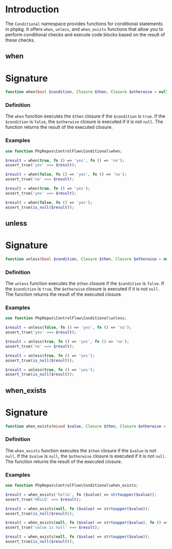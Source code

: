 # Introduction

The `Conditional` namespace provides functions for conditional statements in phpkg.
It offers `when`, `unless`, and `when_exists` functions that allow you to perform conditional checks 
and execute code blocks based on the result of these checks.

## when

# Signature

```php
function when(bool $condition, Closure $then, Closure $otherwise = null): mixed
```

### Definition

The `when` function executes the `$then` closure if the `$condition` is `true`.
If the `$condition` is `false`, the `$otherwise` closure is executed if it is not `null`.
The function returns the result of the executed closure.

### Examples

```php
use function PhpRepos\ControlFlow\Conditional\when;

$result = when(true, fn () => 'yes', fn () => 'no');
assert_true('yes' === $result);

$result = when(false, fn () => 'yes', fn () => 'no');
assert_true('no' === $result);

$result = when(true, fn () => 'yes');
assert_true('yes' === $result);

$result = when(false, fn () => 'yes');
assert_true(is_null($result));
```

## unless

# Signature

```php
function unless(bool $condition, Closure $then, Closure $otherwise = null): mixed
```

### Definition

The `unless` function executes the `$then` closure if the `$condition` is `false`.
If the `$condition` is `true`, the `$otherwise` closure is executed if it is not `null`.
The function returns the result of the executed closure.

### Examples

```php
use function PhpRepos\ControlFlow\Conditional\unless;

$result = unless(false, fn () => 'yes', fn () => 'no');
assert_true('yes' === $result);

$result = unless(true, fn () => 'yes', fn () => 'no');
assert_true('no' === $result);

$result = unless(true, fn () => 'yes');
assert_true(is_null($result));

$result = unless(true, fn () => 'yes');
assert_true(is_null($result));
```

## when_exists

# Signature

```php
function when_exists(mixed $value, Closure $then, Closure $otherwise = null): mixed
```

### Definition

The `when_exists` function executes the `$then` closure if the `$value` is not `null`.
If the `$value` is `null`, the `$otherwise` closure is executed if it is not `null`.
The function returns the result of the executed closure.

### Examples

```php
use function PhpRepos\ControlFlow\Conditional\when_exists;

$result = when_exists('hello', fn ($value) => strtoupper($value));
assert_true('HELLO' === $result);

$result = when_exists(null, fn ($value) => strtoupper($value));
assert_true(is_null($result));

$result = when_exists(null, fn ($value) => strtoupper($value), fn () => 'value is null');
assert_true('value is null' === $result);

$result = when_exists(null, fn ($value) => strtoupper($value));
assert_true(is_null($result));
```
